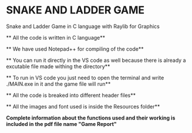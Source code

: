 # SNAKE AND LADDER GAME
 Snake and Ladder Game in C language with Raylib for Graphics

** All the code is written in C language**

** We have used Notepad++ for compiling of the code**

** You can run it directly in the VS code as well because there
     is already a excutable file made withing the directory**

** To run in VS code you just need to open the terminal and write
    ./MAIN.exe in it and the game file will run**     

** All the code is breaked into different header files**

** All the images and font used is inside the Resources folder**

**Complete information about the functions used and their working 
  is included in the pdf file name "Game Report"**
